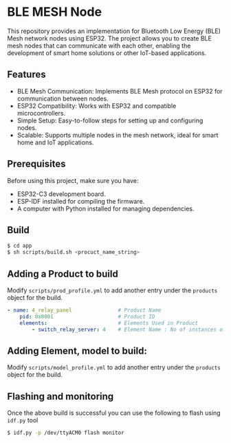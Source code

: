 # BLE MESH Node

This repository provides an implementation for Bluetooth Low Energy (BLE) Mesh network nodes using ESP32. The project allows you to create BLE mesh nodes that can communicate with each other, enabling the development of smart home solutions or other IoT-based applications.

## Features
* BLE Mesh Communication: Implements BLE Mesh protocol on ESP32 for communication between nodes.
* ESP32 Compatibility: Works with ESP32 and compatible microcontrollers.
* Simple Setup: Easy-to-follow steps for setting up and configuring nodes.
* Scalable: Supports multiple nodes in the mesh network, ideal for smart home and IoT applications.

## Prerequisites

Before using this project, make sure you have:

* ESP32-C3 development board.
* ESP-IDF installed for compiling the firmware.
* A computer with Python installed for managing dependencies.

## Build

```sh
$ cd app
$ sh scripts/build.sh <procuct_name_string>
```
## Adding a Product to build

Modify `scripts/prod_profile.yml` to add another entry under the `products` object for the build.

```yml
- name: 4_relay_panel               # Product Name
    pid: 0x0001                     # Product ID
    elements:                       # Elements Used in Product
        - switch_relay_server: 4    # Element Name : No of instances of the element
```
## Adding Element, model to build:
Modify `scripts/model_profile.yml` to add another entry under the `products` object for the build.

## Flashing and monitoring

Once the above build is successful you can use the following to flash using `idf.py` tool

```sh
$ idf.py -p /dev/ttyACM0 flash monitor
```

